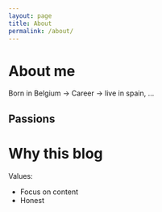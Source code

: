 ```yaml
---
layout: page
title: About
permalink: /about/
---
```


# About me

Born in Belgium -> Career -> live in spain, ...

## Passions


# Why this blog

Values:

- Focus on content
- Honest
